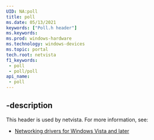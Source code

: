 ```yaml
---
UID: NA:poll
title: poll
ms.date: 05/13/2021
keywords: ["Poll.h header"]
ms.keywords: 
ms.prod: windows-hardware
ms.technology: windows-devices
ms.topic: portal
tech.root: netvista
f1_keywords:
 - poll
 - poll/poll
api_name:
 - poll
---
```



## -description

This header is used by netvista. For more information, see:

- [Networking drivers for Windows Vista and later](../_netvista/index.md)

